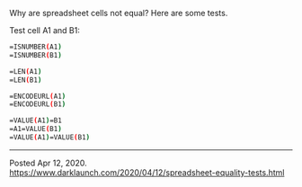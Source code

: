 Why are spreadsheet cells not equal? Here are some tests.

Test cell A1 and B1:

```sh
=ISNUMBER(A1)
=ISNUMBER(B1)

=LEN(A1)
=LEN(B1)

=ENCODEURL(A1)
=ENCODEURL(B1)

=VALUE(A1)=B1
=A1=VALUE(B1)
=VALUE(A1)=VALUE(B1)
```

---


Posted Apr 12, 2020.
https://www.darklaunch.com/2020/04/12/spreadsheet-equality-tests.html